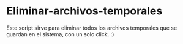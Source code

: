# Eliminar-archivos-temporales
Este script sirve para eliminar todos los archivos temporales que se guardan en el sistema,  con un solo click. :)
